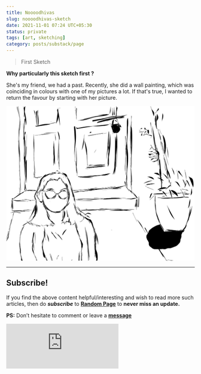 ```yaml
---
title: Noooodhivas
slug: noooodhivas-sketch
date: 2021-11-01 07:24 UTC+05:30
status: private
tags: [art, sketching]
category: posts/substack/page
---
```


> First Sketch

**Why particularly this sketch first ?**

She's my friend, we had a past. Recently, she did a wall painting, which was coinciding in 
colours with one of my pictures a lot. If that's true, I wanted to return the favour by starting with her picture.

![](/images/Noooodhivas.jpg)

---
## Subscribe!
If you find the above content helpful/interesting and wish to read more such articles, then do _**subscribe**_ to [**Random Page**](https://randompage8.substack.com/) to **never miss an update.**

**PS:** Don’t hesitate to comment or leave a **[message](https://twitter.com/randompage008)**
<div class="row">
	<iframe src="https://randompage8.substack.com/embed" max-width="480" height="120" frameborder="0" scrolling="no" class="centred"></iframe>
	<br>
</div>
